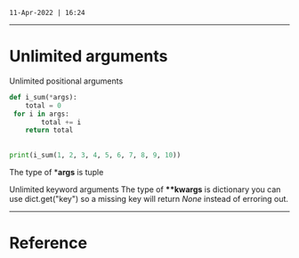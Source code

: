 `11-Apr-2022 | 16:24`

---
# Unlimited arguments

Unlimited positional arguments 

```py 
def i_sum(*args):  
    total = 0  
 for i in args:  
        total += i  
    return total  
  
  
print(i_sum(1, 2, 3, 4, 5, 6, 7, 8, 9, 10))
```

The type of ***args**  is tuple 

Unlimited keyword arguments 
The type of **\*\*kwargs** is dictionary 
you can use dict.get("key") so a missing key will return $None$ instead of erroring out.

---
# Reference
